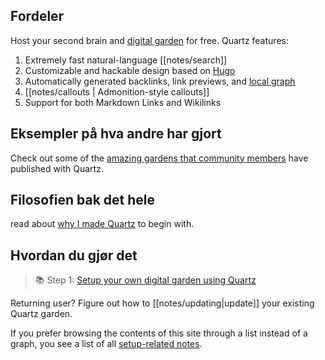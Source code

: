 
## Fordeler
Host your second brain and [digital garden](https://jzhao.xyz/posts/networked-thought) for free. Quartz features:

1. Extremely fast natural-language [[notes/search]]
2. Customizable and hackable design based on [Hugo](https://gohugo.io/)
3. Automatically generated backlinks, link previews, and [local graph](notes/local%20graph.md)
4. [[notes/callouts | Admonition-style callouts]]
5. Support for both Markdown Links and Wikilinks

## Eksempler på hva andre har gjort
Check out some of the [amazing gardens that community members](notes/showcase.md) have published with Quartz. 

## Filosofien bak det hele 
read about [why I made Quartz](notes/philosophy.md) to begin with.

## Hvordan du gjør det
> 📚 Step 1: [Setup your own digital garden using Quartz](notes/setup.md)

Returning user? Figure out how to [[notes/updating|update]] your existing Quartz garden.

If you prefer browsing the contents of this site through a list instead of a graph, you see a list of all [setup-related notes](/tags/setup).